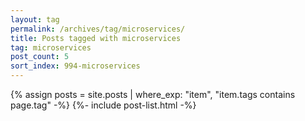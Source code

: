 ```yaml
---
layout: tag
permalink: /archives/tag/microservices/
title: Posts tagged with microservices
tag: microservices
post_count: 5
sort_index: 994-microservices
---
```

{% assign posts = site.posts | where_exp: "item", "item.tags contains page.tag" -%}
{%- include post-list.html -%}
